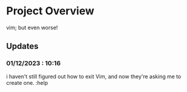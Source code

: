 # Project Overview
vim; but even worse!
## Updates
### 01/12/2023 : 10:16
i haven't still figured out how to exit Vim, and now they're asking me to create one. :help<enter>
